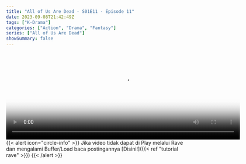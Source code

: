 ```yaml
---
title: "All of Us Are Dead - S01E11 - Episode 11"
date: 2023-09-08T21:42:49Z
tags: ["K-Drama"]
categories: ["Action", "Drama", "Fantasy"]
series: ["All of Us Are Dead"]
showSummary: false
---
```


<video id="video-2" 
class="art-preview lazy video-js vjs-default-skin vjs-big-play-centered" 
controls preload="auto" 
width="640" 
height="240" 
poster="https://www.themoviedb.org/t/p/original/5wQG7raxg1N6jBNU5nBFXUQVqnQ.jpg" 
data-setup='{ "example_option": true, "width": "auto", "height": "auto", "techOrder": ["html5","flash"] }' 
onseeked="true"> <source src="https://kp3d-my.sharepoint.com/personal/ryoo_kp3d_onmicrosoft_com/_layouts/15/download.aspx?share=EWk0RGX0GnJPuR3ZAGeWw7YBT4KpcKLK9cp4cNvu7Mv79A" type='video/mp4'>
</video>
<br>
{{< alert icon="circle-info" >}}
Jika video tidak dapat di Play melalui Rave dan mengalami Buffer/Load baca postingannya [Disini!]({{< ref "tutorial rave" >}})
{{< /alert >}}
